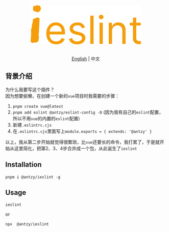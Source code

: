 <p align=center>
<a href="https://github.com/AntzyMo/iEslint-cli"><img src="./assets/logo.svg"/></a>
</p>

<p align="center">
    <br> <a href="https://github.com/AntzyMo/iEslint-cli">English</a> | 中文
</p>


## 背景介绍
为什么我要写这个插件？  
因为想要偷懒，在创建一个新的`vue`项目时我需要的步骤：  
1. `pnpm create vue@latest`
2. `pnpm add eslint @antzy/eslint-config -D` (因为我有自己的`eslint`配置，所以不用`vue`的内置的`eslint`配置)
3. 新建`.eslintrc.cjs`
4. 在`.eslintrc.cjs`里面写上`module.exports = { extends: '@antzy' }`  

以上，我从第二步开始就觉得很繁琐，比`vue`还要长的命令，我打累了，于是就开始从这里简化，把第2、3、4步合并成一个包，从此诞生了`ieslint`


## Installation
```
pnpm i @antzy/ieslint -g
```

## Usage
```shell
ieslint
```
or

```shell
npx  @antzy/ieslint
```




